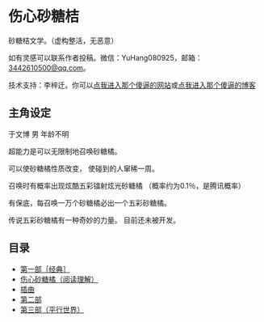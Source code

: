 # 伤心砂糖桔

砂糖桔文学。（虚构整活，无恶意）

如有灵感可以联系作者投稿。微信：YuHang080925，邮箱：3442610500@qq.com。

技术支持：李梓迁。你可以[点我进入那个傻逼的网站](https://liziqian.net)或[点我进入那个傻逼的博客](https://blog.liziqian.net)

## 主角设定

于文博 男 年龄不明

超能力是可以无限制地召唤砂糖橘。

可以使砂糖橘性质改变，
使碰到的人窜稀一周。

召唤时有概率出现炫酷五彩镭射炫光砂糖橘
（概率约为0.1％，是腾讯概率）

有保底，每召唤一万个砂糖橘必出一个五彩砂糖橘。

传说五彩砂糖橘有一种奇妙的力量。
目前还未被开发。

## 目录

- [第一部［经典］](/chapter1)
- [伤心砂糖橘（阅读理解）](/reading)
- [插曲](/chaqu)
- [第二部](/chapter2)
- [第三部（平行世界）](/chapter3)
